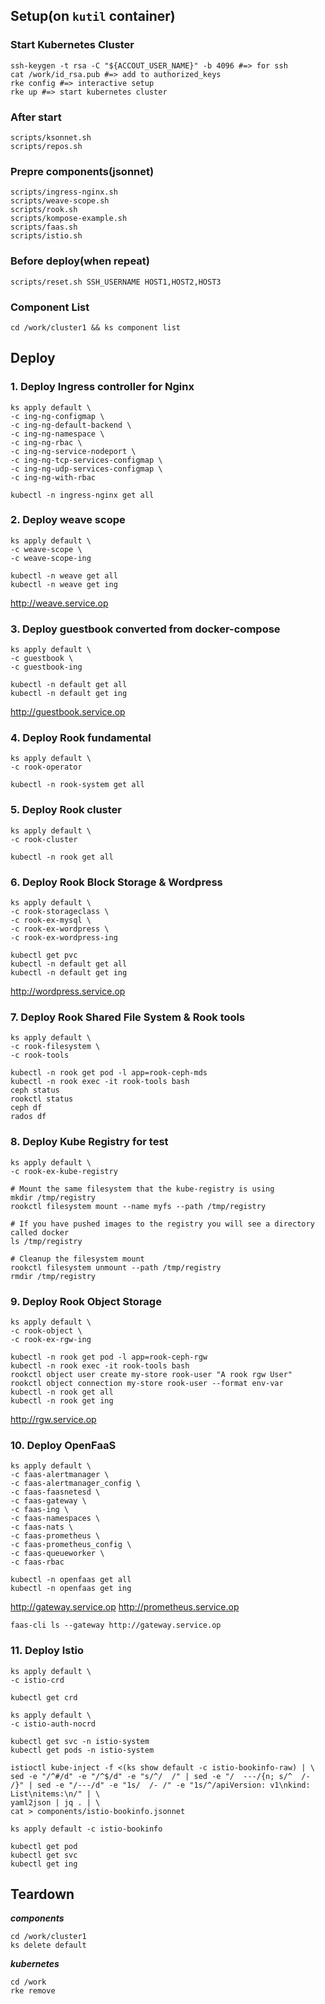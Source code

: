 ## Setup(on `kutil` container)

### Start Kubernetes Cluster

```
ssh-keygen -t rsa -C "${ACCOUT_USER_NAME}" -b 4096 #=> for ssh
cat /work/id_rsa.pub #=> add to authorized_keys
rke config #=> interactive setup
rke up #=> start kubernetes cluster
```

### After start

```
scripts/ksonnet.sh
scripts/repos.sh
```

### Prepre components(jsonnet)

```
scripts/ingress-nginx.sh
scripts/weave-scope.sh
scripts/rook.sh
scripts/kompose-example.sh
scripts/faas.sh
scripts/istio.sh
```

### Before deploy(when repeat)

```
scripts/reset.sh SSH_USERNAME HOST1,HOST2,HOST3
```

### Component List

```
cd /work/cluster1 && ks component list
```



## Deploy

### 1. Deploy Ingress controller for Nginx

```
ks apply default \
-c ing-ng-configmap \
-c ing-ng-default-backend \
-c ing-ng-namespace \
-c ing-ng-rbac \
-c ing-ng-service-nodeport \
-c ing-ng-tcp-services-configmap \
-c ing-ng-udp-services-configmap \
-c ing-ng-with-rbac
```

```
kubectl -n ingress-nginx get all
```

### 2. Deploy weave scope

```
ks apply default \
-c weave-scope \
-c weave-scope-ing
```

```
kubectl -n weave get all
kubectl -n weave get ing
```

http://weave.service.op

### 3. Deploy guestbook converted from docker-compose

```
ks apply default \
-c guestbook \
-c guestbook-ing
```

```
kubectl -n default get all
kubectl -n default get ing
```

http://guestbook.service.op

### 4. Deploy Rook fundamental

```
ks apply default \
-c rook-operator
```

```
kubectl -n rook-system get all
```

### 5. Deploy Rook cluster

```
ks apply default \
-c rook-cluster
```

```
kubectl -n rook get all
```

### 6. Deploy Rook Block Storage & Wordpress

```
ks apply default \
-c rook-storageclass \
-c rook-ex-mysql \
-c rook-ex-wordpress \
-c rook-ex-wordpress-ing
```

```
kubectl get pvc
kubectl -n default get all
kubectl -n default get ing
```

http://wordpress.service.op

### 7. Deploy Rook Shared File System & Rook tools

```
ks apply default \
-c rook-filesystem \
-c rook-tools
```

```
kubectl -n rook get pod -l app=rook-ceph-mds
kubectl -n rook exec -it rook-tools bash
ceph status
rookctl status
ceph df
rados df
```

### 8. Deploy Kube Registry for test

```
ks apply default \
-c rook-ex-kube-registry
```

```
# Mount the same filesystem that the kube-registry is using
mkdir /tmp/registry
rookctl filesystem mount --name myfs --path /tmp/registry

# If you have pushed images to the registry you will see a directory called docker
ls /tmp/registry

# Cleanup the filesystem mount
rookctl filesystem unmount --path /tmp/registry
rmdir /tmp/registry
```

### 9. Deploy Rook Object Storage

```
ks apply default \
-c rook-object \
-c rook-ex-rgw-ing
```

```
kubectl -n rook get pod -l app=rook-ceph-rgw
kubectl -n rook exec -it rook-tools bash
rookctl object user create my-store rook-user "A rook rgw User"
rookctl object connection my-store rook-user --format env-var
kubectl -n rook get all
kubectl -n rook get ing
```

http://rgw.service.op

### 10. Deploy OpenFaaS

```
ks apply default \
-c faas-alertmanager \
-c faas-alertmanager_config \
-c faas-faasnetesd \
-c faas-gateway \
-c faas-ing \
-c faas-namespaces \
-c faas-nats \
-c faas-prometheus \
-c faas-prometheus_config \
-c faas-queueworker \
-c faas-rbac
```

```
kubectl -n openfaas get all
kubectl -n openfaas get ing
```

http://gateway.service.op
http://prometheus.service.op

```
faas-cli ls --gateway http://gateway.service.op
```

### 11. Deploy Istio

```
ks apply default \
-c istio-crd
```

```
kubectl get crd
```

```
ks apply default \
-c istio-auth-nocrd
```

```
kubectl get svc -n istio-system
kubectl get pods -n istio-system
```

```
istioctl kube-inject -f <(ks show default -c istio-bookinfo-raw) | \
sed -e "/^#/d" -e "/^$/d" -e "s/^/  /" | sed -e "/  ---/{n; s/^  /- /}" | sed -e "/---/d" -e "1s/  /- /" -e "1s/^/apiVersion: v1\nkind: List\nitems:\n/" | \
yaml2json | jq . | \
cat > components/istio-bookinfo.jsonnet

ks apply default -c istio-bookinfo
```

```
kubectl get pod
kubectl get svc
kubectl get ing
```

## Teardown

***components***
```
cd /work/cluster1
ks delete default
```

***kubernetes***
```
cd /work
rke remove
```

